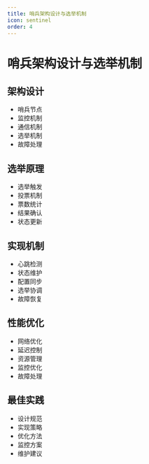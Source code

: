 ```yaml
---
title: 哨兵架构设计与选举机制
icon: sentinel
order: 4
---
```


# 哨兵架构设计与选举机制

## 架构设计
- 哨兵节点
- 监控机制
- 通信机制
- 选举机制
- 故障处理

## 选举原理
- 选举触发
- 投票机制
- 票数统计
- 结果确认
- 状态更新

## 实现机制
- 心跳检测
- 状态维护
- 配置同步
- 选举协调
- 故障恢复

## 性能优化
- 网络优化
- 延迟控制
- 资源管理
- 监控优化
- 故障处理

## 最佳实践
- 设计规范
- 实现策略
- 优化方法
- 监控方案
- 维护建议
